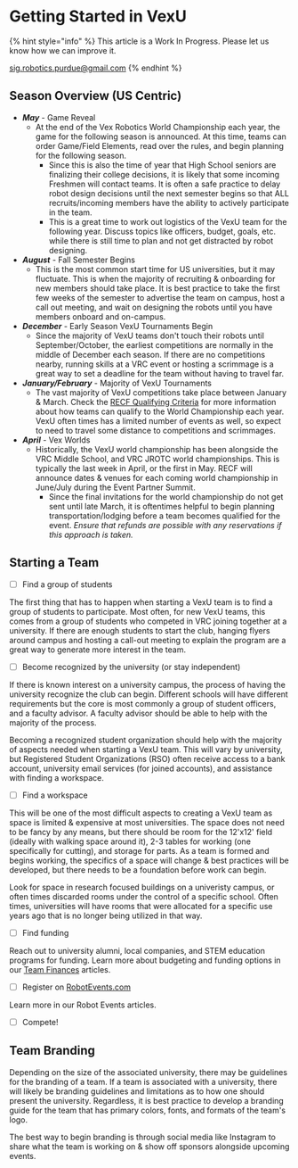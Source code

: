 # Getting Started in VexU

{% hint style="info" %}
This article is a Work In Progress. Please let us know how we can improve it.

sig.robotics.purdue@gmail.com
{% endhint %}

## Season Overview (US Centric)

* _**May**_ - Game Reveal
  * At the end of the Vex Robotics World Championship each year, the game for the following season is announced. At this time, teams can order Game/Field Elements, read over the rules, and begin planning for the following season.&#x20;
    * Since this is also the time of year that High School seniors are finalizing their college decisions, it is likely that some incoming Freshmen will contact teams. It is often a safe practice to delay robot design decisions until the next semester begins so that ALL recruits/incoming members have the ability to actively participate in the team.&#x20;
    * This is a great time to work out logistics of the VexU team for the following year. Discuss topics like officers, budget, goals, etc. while there is still time to plan and not get distracted by robot designing.&#x20;
* _**August**_ - Fall Semester Begins
  * This is the most common start time for US universities, but it may fluctuate. This is when the majority of recruiting & onboarding for new members should take place. It is best practice to take the first few weeks of the semester to advertise the team on campus, host a call out meeting, and wait on designing the robots until you have members onboard and on-campus.
* _**December**_ - Early Season VexU Tournaments Begin
  * Since the majority of VexU teams don't touch their robots until September/October, the earliest competitions are normally in the middle of December each season. If there are no competitions nearby, running skills at a VRC event or hosting a scrimmage is a great way to set a deadline for the team without having to travel far.&#x20;
* _**January/February**_ - Majority of VexU Tournaments
  * The vast majority of VexU competitions take place between January & March. Check the [RECF Qualifying Criteria](https://kb.roboticseducation.org/hc/en-us/articles/5474199602071-Qualifying-Criteria-for-VIQRC-VRC-and-VEX-U-Events) for more information about how teams can qualify to the World Championship each year. VexU often times has a limited number of events as well, so expect to need to travel some distance to competitions and scrimmages.&#x20;
* _**April**_ - Vex Worlds
  * Historically, the VexU world championship has been alongside the VRC Middle School, and VRC JROTC world championships. This is typically the last week in April, or the first in May. RECF will announce dates & venues for each coming world championship in June/July during the Event Partner Summit.&#x20;
    * Since the final invitations for the world championship do not get sent until late March, it is oftentimes helpful to begin planning transportation/lodging before a team becomes qualified for the event. _Ensure that refunds are possible with any reservations if this approach is taken._&#x20;

## Starting a Team

* [ ] Find a group of students

The first thing that has to happen when starting a VexU team is to find a group of students to participate. Most often, for new VexU teams, this comes from a group of students who competed in VRC joining together at a university. If there are enough students to start the club, hanging flyers around campus and hosting a call-out meeting to explain the program are a great way to generate more interest in the team.&#x20;

* [ ] Become recognized by the university (or stay independent)

If there is known interest on a university campus, the process of having the university recognize the club can begin. Different schools will have different requirements but the core is most commonly a group of student officers, and a faculty advisor. A faculty advisor should be able to help with the majority of the process.

Becoming a recognized student organization should help with the majority of aspects needed when starting a VexU team. This will vary by university, but Registered Student Organizations (RSO) often receive access to a bank account, university email services (for joined accounts), and assistance with finding a workspace.&#x20;

* [ ] Find a workspace

This will be one of the most difficult aspects to creating a VexU team as space is limited & expensive at most universities. The space does not need to be fancy by any means, but there should be room for the 12'x12' field (ideally with walking space around it), 2-3 tables for working (one specifically for cutting), and storage for parts. As a team is formed and begins working, the specifics of a space will change & best practices will be developed, but there needs to be a foundation before work can begin.

Look for space in research focused buildings on a univeristy campus, or often times discarded rooms under the control of a specific school. Often times, universities will have rooms that were allocated for a specific use years ago that is no longer being utilized in that way.&#x20;

* [ ] Find funding

Reach out to university alumni, local companies, and STEM education programs for funding. Learn more about budgeting and funding options in our [Team Finances](../team-finances/) articles.

* [ ] Register on [RobotEvents.com](https://www.robotevents.com)

Learn more in our Robot Events articles.&#x20;

* [ ] Compete!

## Team Branding

Depending on the size of the associated university, there may be guidelines for the branding of a team. If a team is associated with a university, there will likely be branding guidelines and limitations as to how one should present the university. Regardless, it is best practice to develop a branding guide for the team that has primary colors, fonts, and formats of the team's logo.&#x20;

The best way to begin branding is through social media like Instagram to share what the team is working on & show off sponsors alongside upcoming events.&#x20;
